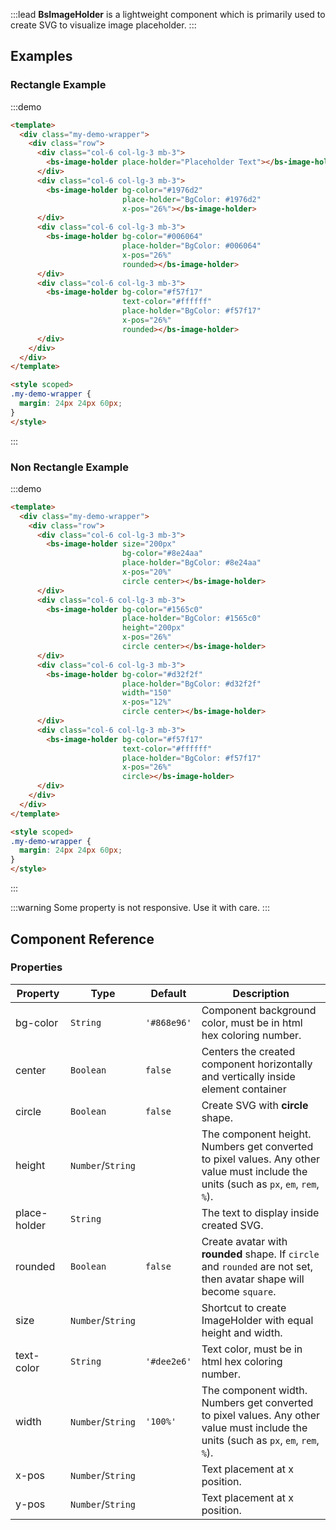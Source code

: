 :::lead
**BsImageHolder** is a lightweight component which is primarily used to create SVG to visualize image placeholder.
:::


## Examples

### Rectangle Example

:::demo
```html
<template>
  <div class="my-demo-wrapper">
    <div class="row">
      <div class="col-6 col-lg-3 mb-3">
        <bs-image-holder place-holder="Placeholder Text"></bs-image-holder>
      </div>
      <div class="col-6 col-lg-3 mb-3">
        <bs-image-holder bg-color="#1976d2" 
                         place-holder="BgColor: #1976d2" 
                         x-pos="26%"></bs-image-holder>
      </div>
      <div class="col-6 col-lg-3 mb-3">
        <bs-image-holder bg-color="#006064" 
                         place-holder="BgColor: #006064" 
                         x-pos="26%" 
                         rounded></bs-image-holder>
      </div>
      <div class="col-6 col-lg-3 mb-3">
        <bs-image-holder bg-color="#f57f17" 
                         text-color="#ffffff"
                         place-holder="BgColor: #f57f17" 
                         x-pos="26%" 
                         rounded></bs-image-holder>
      </div>
    </div>
  </div>
</template>

<style scoped>
.my-demo-wrapper {
  margin: 24px 24px 60px;
}
</style>
```
:::


### Non Rectangle Example

:::demo
```html
<template>
  <div class="my-demo-wrapper">
    <div class="row">
      <div class="col-6 col-lg-3 mb-3">
        <bs-image-holder size="200px" 
                         bg-color="#8e24aa" 
                         place-holder="BgColor: #8e24aa" 
                         x-pos="20%" 
                         circle center></bs-image-holder>
      </div>
      <div class="col-6 col-lg-3 mb-3">
        <bs-image-holder bg-color="#1565c0" 
                         place-holder="BgColor: #1565c0" 
                         height="200px" 
                         x-pos="26%" 
                         circle center></bs-image-holder>
      </div>
      <div class="col-6 col-lg-3 mb-3">
        <bs-image-holder bg-color="#d32f2f" 
                         place-holder="BgColor: #d32f2f" 
                         width="150" 
                         x-pos="12%" 
                         circle center></bs-image-holder>
      </div>
      <div class="col-6 col-lg-3 mb-3">
        <bs-image-holder bg-color="#f57f17" 
                         text-color="#ffffff"
                         place-holder="BgColor: #f57f17" 
                         x-pos="26%" 
                         circle></bs-image-holder>
      </div>
    </div>
  </div>
</template>

<style scoped>
.my-demo-wrapper {
  margin: 24px 24px 60px;
}
</style>
```
:::

:::warning
Some property is not responsive. Use it with care.
:::


## Component Reference

### Properties

<div class="cmp-property">

| Property     | Type        | Default  | Description |
|--------------|-------------|----------|-------------|
| bg-color     | `String`    | `'#868e96'` | Component background color, must be in html hex coloring number. |
| center       | `Boolean`   | `false`  | Centers the created component horizontally and vertically inside element container |
| circle       | `Boolean`   | `false`  | Create SVG with **circle** shape. |
| height       | `Number`/`String` |    | The component height. Numbers get converted to pixel values. Any other value must include the units (such as `px`, `em`, `rem`, `%`). |
| place-holder | `String`    |          | The text to display inside created SVG. |
| rounded      | `Boolean`   | `false`  | Create avatar with **rounded** shape. If `circle` and `rounded` are not set, then avatar shape will become `square`. |
| size         | `Number`/`String` |    | Shortcut to create ImageHolder with equal height and width. |
| text-color   | `String`    | `'#dee2e6'`  | Text color, must be in html hex coloring number. |
| width        | `Number`/`String` | `'100%'` | The component width. Numbers get converted to pixel values. Any other value must include the units (such as `px`, `em`, `rem`, `%`). |
| x-pos        | `Number`/`String` |          | Text placement at x position. |
| y-pos        | `Number`/`String` |          | Text placement at x position. |

</div>

